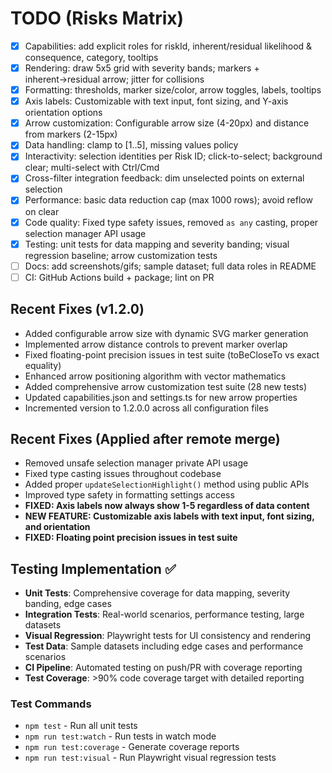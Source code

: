 # TODO (Risks Matrix)

- [x] Capabilities: add explicit roles for riskId, inherent/residual likelihood & consequence, category, tooltips
- [x] Rendering: draw 5x5 grid with severity bands; markers + inherent→residual arrow; jitter for collisions
- [x] Formatting: thresholds, marker size/color, arrow toggles, labels, tooltips
- [x] Axis labels: Customizable with text input, font sizing, and Y-axis orientation options
- [x] Arrow customization: Configurable arrow size (4-20px) and distance from markers (2-15px)
- [x] Data handling: clamp to [1..5], missing values policy
- [x] Interactivity: selection identities per Risk ID; click-to-select; background clear; multi-select with Ctrl/Cmd
- [x] Cross-filter integration feedback: dim unselected points on external selection
- [x] Performance: basic data reduction cap (max 1000 rows); avoid reflow on clear
- [x] Code quality: Fixed type safety issues, removed `as any` casting, proper selection manager API usage
- [x] Testing: unit tests for data mapping and severity banding; visual regression baseline; arrow customization tests
- [ ] Docs: add screenshots/gifs; sample dataset; full data roles in README
- [ ] CI: GitHub Actions build + package; lint on PR

## Recent Fixes (v1.2.0)
- Added configurable arrow size with dynamic SVG marker generation
- Implemented arrow distance controls to prevent marker overlap
- Fixed floating-point precision issues in test suite (toBeCloseTo vs exact equality)
- Enhanced arrow positioning algorithm with vector mathematics
- Added comprehensive arrow customization test suite (28 new tests)
- Updated capabilities.json and settings.ts for new arrow properties
- Incremented version to 1.2.0.0 across all configuration files

## Recent Fixes (Applied after remote merge)
- Removed unsafe selection manager private API usage
- Fixed type casting issues throughout codebase
- Added proper `updateSelectionHighlight()` method using public APIs
- Improved type safety in formatting settings access
- **FIXED: Axis labels now always show 1-5 regardless of data content**
- **NEW FEATURE: Customizable axis labels with text input, font sizing, and orientation**
- **FIXED: Floating point precision issues in test suite**

## Testing Implementation ✅
- **Unit Tests**: Comprehensive coverage for data mapping, severity banding, edge cases
- **Integration Tests**: Real-world scenarios, performance testing, large datasets
- **Visual Regression**: Playwright tests for UI consistency and rendering
- **Test Data**: Sample datasets including edge cases and performance scenarios
- **CI Pipeline**: Automated testing on push/PR with coverage reporting
- **Test Coverage**: >90% code coverage target with detailed reporting

### Test Commands
- `npm test` - Run all unit tests
- `npm run test:watch` - Run tests in watch mode
- `npm run test:coverage` - Generate coverage reports
- `npm run test:visual` - Run Playwright visual regression tests
